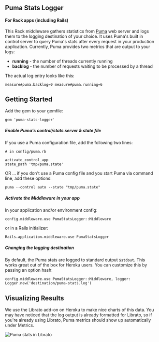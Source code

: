 ## Puma Stats Logger

#### For Rack apps (including Rails)

This Rack middleware gathers statistics from [Puma](http://puma.io/) web server and logs them to the logging destination of your choice. It uses Puma's built in control server to query Puma's stats after every request in your production application. Currently, Puma provides two metrics that are output to your logs:

  * __running__ - the number of threads currently running
  * __backlog__ - the number of requests waiting to be processed by a thread

The actual log entry looks like this:

    measure#puma.backlog=0 measure#puma.running=6
    
    
## Getting Started

Add the gem to your gemfile:

    gem 'puma-stats-logger'
    
##### Enable Puma's control/stats server & state file

If you use a Puma configuration file, add the following two lines:

    # in config/puma.rb
    
    activate_control_app
    state_path 'tmp/puma.state'
    
OR ... if you don't use a Puma config file and you start Puma via command line, add these options:

    puma --control auto --state "tmp/puma.state"
    
##### Activate the Middleware in your app

In your application and/or environment config:

    config.middleware.use PumaStatsLogger::Middleware
   
or in a Rails initializer:

    Rails.application.middleware.use PumaStatsLogger
   
   
##### Changing the logging destination

By default, the Puma stats are logged to standard output `$stdout`. This works great out of the box for Heroku users. You can customize this by passing an option hash:
    
    config.middleware.use PumaStatsLogger::Middleware, logger: Logger.new('destination/puma-stats.log')
    

## Visualizing Results

We use the Librato add-on on Heroku to make nice charts of this data. You may have noticed that the log output is already formatted for Librato, so if you're already using Librato, Puma metrics should show up automatically under Metrics.

![Puma stats in Librato](https://dmrxx81gnj0ct.cloudfront.net/public/Screen+Shot+2014-05-29+at+5.19.18+PM.png "Puma stats in Librato")
